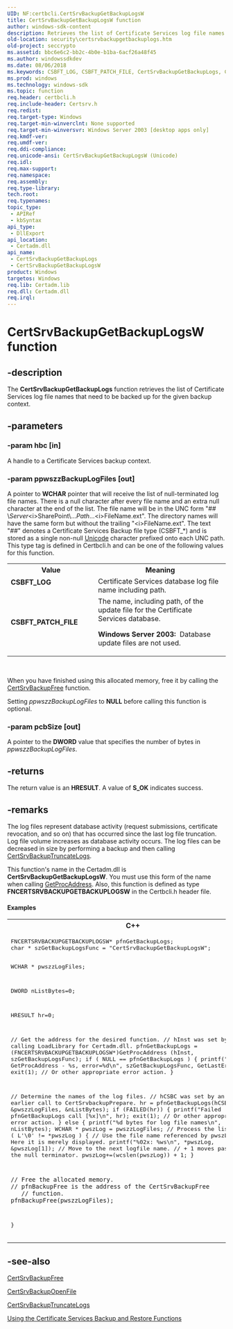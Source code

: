 ```yaml
---
UID: NF:certbcli.CertSrvBackupGetBackupLogsW
title: CertSrvBackupGetBackupLogsW function
author: windows-sdk-content
description: Retrieves the list of Certificate Services log file names that need to be backed up for the given backup context.
old-location: security\certsrvbackupgetbackuplogs.htm
old-project: seccrypto
ms.assetid: bbc6e6c2-bb2c-4b0e-b1ba-6acf26a48f45
ms.author: windowssdkdev
ms.date: 08/06/2018
ms.keywords: CSBFT_LOG, CSBFT_PATCH_FILE, CertSrvBackupGetBackupLogs, CertSrvBackupGetBackupLogs function [Security], CertSrvBackupGetBackupLogsW, _certsrv_certsrvbackupgetbackuplogs, certbcli/CertSrvBackupGetBackupLogs, certbcli/CertSrvBackupGetBackupLogsW, security.certsrvbackupgetbackuplogs
ms.prod: windows
ms.technology: windows-sdk
ms.topic: function
req.header: certbcli.h
req.include-header: Certsrv.h
req.redist: 
req.target-type: Windows
req.target-min-winverclnt: None supported
req.target-min-winversvr: Windows Server 2003 [desktop apps only]
req.kmdf-ver: 
req.umdf-ver: 
req.ddi-compliance: 
req.unicode-ansi: CertSrvBackupGetBackupLogsW (Unicode)
req.idl: 
req.max-support: 
req.namespace: 
req.assembly: 
req.type-library: 
tech.root: 
req.typenames: 
topic_type:
 - APIRef
 - kbSyntax
api_type:
 - DllExport
api_location:
 - Certadm.dll
api_name:
 - CertSrvBackupGetBackupLogs
 - CertSrvBackupGetBackupLogsW
product: Windows
targetos: Windows
req.lib: Certadm.lib
req.dll: Certadm.dll
req.irql: 
---
```


# CertSrvBackupGetBackupLogsW function


## -description


The <b>CertSrvBackupGetBackupLogs</b> function retrieves the list of Certificate Services log file names that need to be backed up for the given backup context.


## -parameters




### -param hbc [in]

A handle to a Certificate Services backup context.


### -param ppwszzBackupLogFiles [out]

A pointer to <b>WCHAR</b> pointer that will receive the list of null-terminated log file names. There is a null character after every file name and an extra null character at the end of the list. The file name will be in the UNC form "## \\<i>Server</i>\<i>SharePoint</i>\…<i>Path</i>…\<i>FileName</i>.ext". The directory names will have the same form but without the trailing "\<i>FileName</i>.ext". The text "##" denotes a Certificate Services Backup file type (CSBFT_*) and is stored as a single non-null <a href="https://msdn.microsoft.com/264f6cb6-36c6-4cdb-b7bb-a5dbd332adcb">Unicode</a> character prefixed onto each UNC path. This type tag is defined in Certbcli.h and can be one of the following values for this function.

<table>
<tr>
<th>Value</th>
<th>Meaning</th>
</tr>
<tr>
<td width="40%"><a id="CSBFT_LOG"></a><a id="csbft_log"></a><dl>
<dt><b>CSBFT_LOG</b></dt>
</dl>
</td>
<td width="60%">
Certificate Services database log file name including path.

</td>
</tr>
<tr>
<td width="40%"><a id="CSBFT_PATCH_FILE"></a><a id="csbft_patch_file"></a><dl>
<dt><b>CSBFT_PATCH_FILE</b></dt>
</dl>
</td>
<td width="60%">
The name, including path, of the update file for the Certificate Services database.

<b>Windows Server 2003:  </b>Database update files are not used.

</td>
</tr>
</table>
 

When you have finished using this allocated memory, free it by calling the <a href="https://msdn.microsoft.com/dbfac3fc-3156-4253-812a-8b0647719096">CertSrvBackupFree</a> function.

Setting <i>ppwszzBackupLogFiles</i> to <b>NULL</b> before calling this function is optional.


### -param pcbSize [out]

A pointer to the <b>DWORD</b> value that specifies the number of bytes in <i>ppwszzBackupLogFiles</i>.


## -returns



The return value is an <b>HRESULT</b>. A value of <b>S_OK</b> indicates success.




## -remarks



The log files represent database activity (request submissions, certificate revocation, and so on) that has occurred since the last log file truncation. Log file volume increases as database activity occurs. The log files can be decreased in size by performing a backup and then calling 
<a href="https://msdn.microsoft.com/8ccab63c-1057-485e-970e-8298dfea3426">CertSrvBackupTruncateLogs</a>.

This function's name in the Certadm.dll is <b>CertSrvBackupGetBackupLogsW</b>. You must use this form of the name when calling <a href="https://msdn.microsoft.com/a0d7fc09-f888-4f46-a571-d3719a627597">GetProcAddress</a>. Also, this function is defined as type <b>FNCERTSRVBACKUPGETBACKUPLOGSW</b> in the Certbcli.h header file.


#### Examples

<div class="code"><span codelanguage="ManagedCPlusPlus"><table>
<tr>
<th>C++</th>
</tr>
<tr>
<td>
<pre>FNCERTSRVBACKUPGETBACKUPLOGSW* pfnGetBackupLogs;
char * szGetBackupLogsFunc = "CertSrvBackupGetBackupLogsW";

WCHAR *    pwszzLogFiles;

DWORD      nListBytes=0;

HRESULT    hr=0;

// Get the address for the desired function.
// hInst was set by calling LoadLibrary for Certadm.dll.
pfnGetBackupLogs = (FNCERTSRVBACKUPGETBACKUPLOGSW*)GetProcAddress
    (hInst, szGetBackupLogsFunc);
if ( NULL == pfnGetBackupLogs )
{
    printf("Failed GetProcAddress - %s, error=%d\n",
           szGetBackupLogsFunc,
           GetLastError() );
    exit(1); // Or other appropriate error action.
}

// Determine the names of the log files.
// hCSBC was set by an earlier call to CertSrvbackupPrepare.
hr = pfnGetBackupLogs(hCSBC, &amp;pwszzLogFiles, &amp;nListBytes);
if (FAILED(hr))
{
    printf("Failed pfnGetBackupLogs call [%x]\n", hr);
    exit(1); // Or other appropriate error action.
}
else
{
    printf("%d bytes for log file names\n", nListBytes);
    WCHAR * pwszLog = pwszzLogFiles;
    // Process the list.
    while ( L'\0' != *pwszLog )
    {
        // Use the file name referenced by pwszLog.
        // Here it is merely displayed.
        printf("%02x: %ws\n", *pwszLog, &amp;pwszLog[1]);
        // Move to the next logfile name.
        // + 1 moves past the null terminator.
        pwszLog+=(wcslen(pwszLog)) + 1; 
    }

    // Free the allocated memory.
    // pfnBackupFree is the address of the CertSrvBackupFree
	   // function.
    pfnBackupFree(pwszzLogFiles);
}</pre>
</td>
</tr>
</table></span></div>



## -see-also




<a href="https://msdn.microsoft.com/dbfac3fc-3156-4253-812a-8b0647719096">CertSrvBackupFree</a>



<a href="https://msdn.microsoft.com/5ddce73f-c693-437a-9eae-d7eaf482ee05">CertSrvBackupOpenFile</a>



<a href="https://msdn.microsoft.com/8ccab63c-1057-485e-970e-8298dfea3426">CertSrvBackupTruncateLogs</a>



<a href="https://msdn.microsoft.com/47e8f490-ecb2-4c41-8bf0-b673e173ddc6">Using the Certificate Services Backup and Restore Functions</a>
 

 

